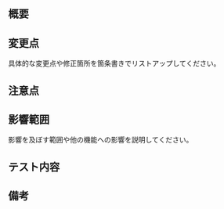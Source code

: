 ## 概要


## 変更点
具体的な変更点や修正箇所を箇条書きでリストアップしてください。

## 注意点


## 影響範囲
影響を及ぼす範囲や他の機能への影響を説明してください。

## テスト内容

## 備考
